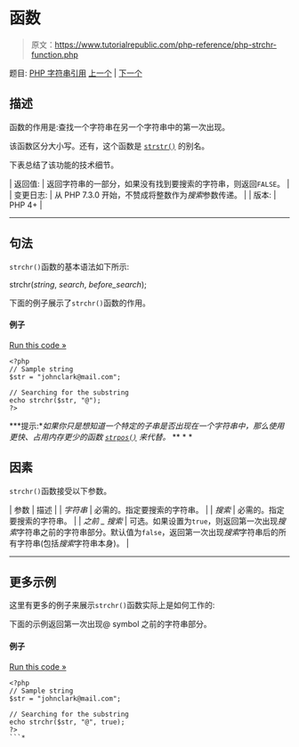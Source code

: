 # 函数

> 原文：<https://www.tutorialrepublic.com/php-reference/php-strchr-function.php>

题目: [PHP 字符串引用](php-string-functions.php) [上一个](php-strcasecmp-function.php) | [下一个](php-strcmp-function.php)

## 描述

函数的作用是:查找一个字符串在另一个字符串中的第一次出现。

该函数区分大小写。还有，这个函数是 [`strstr()`](php-strstr-function.php) 的别名。

下表总结了该功能的技术细节。

| 返回值: | 返回字符串的一部分，如果没有找到要搜索的字符串，则返回`FALSE`。 |
| 变更日志: | 从 PHP 7.3.0 开始，不赞成将整数作为*搜索*参数传递。 |
| 版本: | PHP 4+ |

* * *

## 句法

`strchr()`函数的基本语法如下所示:

strchr(*string*, *search*, *before_search*);

下面的例子展示了`strchr()`函数的作用。

#### 例子

[Run this code »](../codelab.php?topic=php&file=find-the-first-occurrence-of-a-string-using-strchr "Run this code to view the output")

```
<?php
// Sample string
$str = "johnclark@mail.com";

// Searching for the substring
echo strchr($str, "@");
?>
```

 ***提示:**如果你只是想知道一个特定的子串是否出现在一个字符串中，那么使用更快、占用内存更少的函数 [`strpos()`](php-strpos-function.php) 来代替。*  ** * *

## 因素

`strchr()`函数接受以下参数。

| 参数 | 描述 |
| *字符串* | 必需的。指定要搜索的字符串。 |
| *搜索* | 必需的。指定要搜索的字符串。 |
| *之前 _ 搜索* | 可选。如果设置为`true`，则返回第一次出现*搜索*字符串之前的字符串部分。默认值为`false`，返回第一次出现*搜索*字符串后的所有字符串(包括*搜索*字符串本身)。 |

* * *

## 更多示例

这里有更多的例子来展示`strchr()`函数实际上是如何工作的:

下面的示例返回第一次出现@ symbol 之前的字符串部分。

#### 例子

[Run this code »](../codelab.php?topic=php&file=passing-the-third-parameter-in-strchr "Run this code to view the output")

```
<?php
// Sample string
$str = "johnclark@mail.com";

// Searching for the substring
echo strchr($str, "@", true);
?>
```*